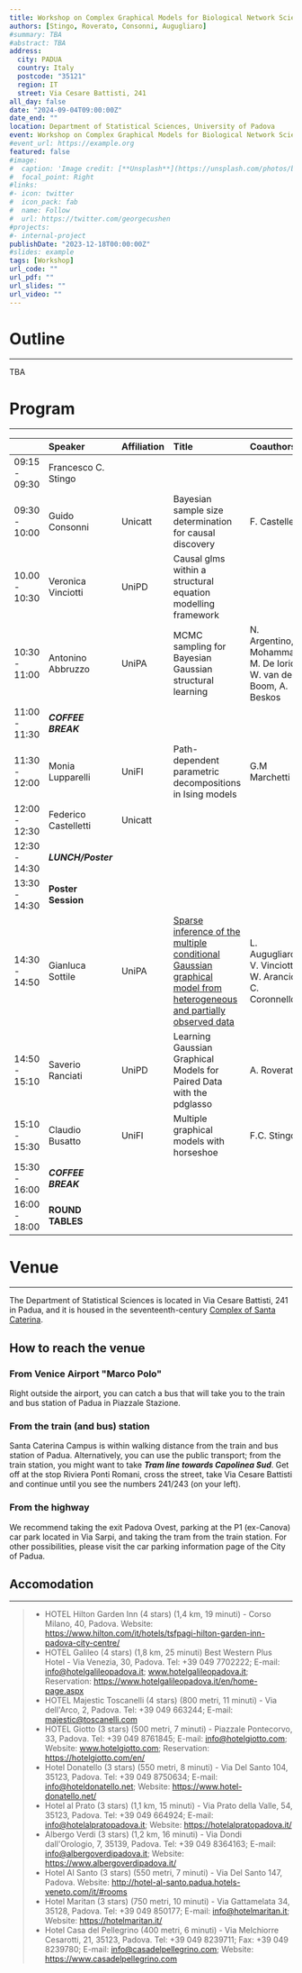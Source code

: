 ```yaml
---
title: Workshop on Complex Graphical Models for Biological Network Science
authors: [Stingo, Roverato, Consonni, Augugliaro]
#summary: TBA
#abstract: TBA
address:
  city: PADUA
  country: Italy
  postcode: "35121"
  region: IT
  street: Via Cesare Battisti, 241
all_day: false
date: "2024-09-04T09:00:00Z"
date_end: ""
location: Department of Statistical Sciences, University of Padova
event: Workshop on Complex Graphical Models for Biological Network Science
#event_url: https://example.org
featured: false
#image:
#  caption: 'Image credit: [**Unsplash**](https://unsplash.com/photos/bzdhc5b3Bxs)'
#  focal_point: Right
#links:
#- icon: twitter
#  icon_pack: fab
#  name: Follow
#  url: https://twitter.com/georgecushen
#projects:
#- internal-project
publishDate: "2023-12-18T00:00:00Z"
#slides: example
tags: [Workshop]
url_code: ""
url_pdf: ""
url_slides: ""
url_video: ""
---
```


# Outline
---
TBA

# Program
---
|               | **Speaker**         | **Affiliation**     | **Title**                  | **Coauthors**               |
|:--------------|:--------------------|:--------------------|:---------------------------|:----------------------------|
| 09:15 - 09:30 | Francesco C. Stingo |                     |                            |                             |
| 09:30 - 10:00 | Guido Consonni      | Unicatt             | Bayesian sample size determination for causal discovery  | F. Castelletti |
| 10.00 - 10:30 | Veronica Vinciotti  | UniPD               | Causal glms within a structural equation modelling framework |                             |
| 10:30 - 11:00 | Antonino Abbruzzo   | UniPA               | MCMC sampling for Bayesian Gaussian structural learning  | N. Argentino, R. Mohammadi, M. De Iorio, W. van den Boom, A. Beskos |
| 11:00 - 11:30 | ***COFFEE BREAK***  |                     |                            |                             |
| 11:30 - 12:00 | Monia Lupparelli    | UniFI               | Path-dependent parametric decompositions in Ising models | G.M Marchetti |
| 12:00 - 12:30 | Federico Castelletti| Unicatt             |                            |                             |
| 12:30 - 14:30 | ***LUNCH/Poster***  |                     |                            |                             |
| 13:30 - 14:30 | **Poster Session**  |                     |                            |                             |
| 14:30 - 14:50 | Gianluca Sottile    | UniPA               | [Sparse inference of the multiple conditional Gaussian graphical model from heterogeneous and partially observed data](https://main--combiners.netlify.app/publication/conference-paper/04-workshop/1.prova_sottile/) | L. Augugliaro, V. Vinciotti, W. Arancio, C. Coronnello |
| 14:50 - 15:10 | Saverio Ranciati    | UniPD               | Learning Gaussian Graphical Models for Paired Data with the pdglasso | A. Roverato |
| 15:10 - 15:30 | Claudio Busatto     | UniFI               | Multiple graphical models with horseshoe | F.C. Stingo |
| 15:30 - 16:00 | ***COFFEE BREAK***  |                     |                            |                             |
| 16:00 - 18:00 | **ROUND TABLES**    |                     |                            |                             |

# Venue
---
The Department of Statistical Sciences is located in Via Cesare Battisti, 241 in Padua, and it is housed in the seventeenth-century [Complex of Santa Caterina](https://www.stat.unipd.it/futuri-studenti/il-campus-di-santa-caterina).

## How to reach the venue
### From Venice Airport "Marco Polo"
Right outside the airport, you can catch a bus that will take you to the train and bus station of Padua in Piazzale Stazione.

### From the train (and bus) station
Santa Caterina Campus is within walking distance from the train and bus station of Padua. Alternatively, you can use the public transport; from the train station, you might want to take ***Tram line towards Capolinea Sud***. Get off at the stop Riviera Ponti Romani, cross the street, take Via Cesare Battisti and continue until you see the numbers 241/243 (on your left).

### From the highway
We recommend taking the exit Padova Ovest, parking at the P1 (ex-Canova) car park located in Via Sarpi, and taking the tram from the train station. For other possibilities, please visit the car parking information page of the City of Padua.


## Accomodation
---
> - HOTEL Hilton Garden Inn (4 stars) (1,4 km, 19 minuti) - Corso Milano, 40, Padova. Website: https://www.hilton.com/it/hotels/tsfpagi-hilton-garden-inn-padova-city-centre/
> - HOTEL Galileo (4 stars) (1,8 km, 25 minuti) Best Western Plus Hotel - Via Venezia, 30, Padova. Tel: +39 049 7702222; E-mail: info@hotelgalileopadova.it; www.hotelgalileopadova.it; Reservation: https://www.hotelgalileopadova.it/en/home-page.aspx 
> - HOTEL Majestic Toscanelli (4 stars) (800 metri, 11 minuti) - Via dell'Arco, 2, Padova. Tel: +39 049 663244; E-mail: majestic@toscanelli.com
> - HOTEL Giotto (3 stars) (500 metri, 7 minuti) - Piazzale Pontecorvo, 33, Padova. Tel: +39 049 8761845; E-mail: info@hotelgiotto.com; Website: www.hotelgiotto.com; Reservation: https://hotelgiotto.com/en/
> - Hotel Donatello (3 stars) (550 metri, 8 minuti) - Via Del Santo 104, 35123, Padova. Tel: +39 049 8750634; E-mail: info@hoteldonatello.net; Website: https://www.hotel-donatello.net/ 
> - Hotel al Prato (3 stars) (1,1 km, 15 minuti) - Via Prato della Valle, 54, 35123, Padova. Tel: +39 049 664924; E-mail: info@hotelalpratopadova.it; Website: https://hotelalpratopadova.it/
> - Albergo Verdi (3 stars) (1,2 km, 16 minuti) - Via Dondi dall'Orologio, 7, 35139, Padova. Tel: +39 049 8364163; E-mail: info@albergoverdipadova.it; Website: https://www.albergoverdipadova.it/
> - Hotel Al Santo (3 stars) (550 metri, 7 minuti) - Via Del Santo 147, Padova. Website: http://hotel-al-santo.padua.hotels-veneto.com/it/#rooms
> - Hotel Maritan (3 stars) (750 metri, 10 minuti) - Via Gattamelata 34, 35128, Padova. Tel: +39 049 850177; E-mail: info@hotelmaritan.it; Website: https://hotelmaritan.it/
> - Hotel Casa del Pellegrino (400 metri, 6 minuti) - Via Melchiorre Cesarotti, 21, 35123, Padova. Tel: +39 049 8239711; Fax: +39 049 8239780; E-mail: info@casadelpellegrino.com; Website: https://www.casadelpellegrino.com



